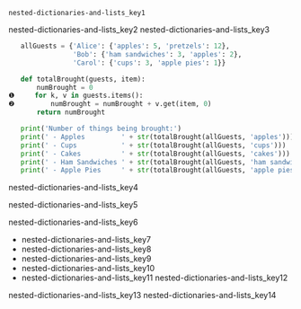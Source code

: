```ngMeta
nested-dictionaries-and-lists_key1
```

nested-dictionaries-and-lists_key2
nested-dictionaries-and-lists_key3


```python
   allGuests = {'Alice': {'apples': 5, 'pretzels': 12},
                'Bob': {'ham sandwiches': 3, 'apples': 2},
                'Carol': {'cups': 3, 'apple pies': 1}}
```
```python
   def totalBrought(guests, item):
       numBrought = 0
❶     for k, v in guests.items():
❷         numBrought = numBrought + v.get(item, 0)
       return numBrought

   print('Number of things being brought:')
   print(' - Apples         ' + str(totalBrought(allGuests, 'apples')))
   print(' - Cups           ' + str(totalBrought(allGuests, 'cups')))
   print(' - Cakes          ' + str(totalBrought(allGuests, 'cakes')))
   print(' - Ham Sandwiches ' + str(totalBrought(allGuests, 'ham sandwiches')))
   print(' - Apple Pies     ' + str(totalBrought(allGuests, 'apple pies')))
```
nested-dictionaries-and-lists_key4


nested-dictionaries-and-lists_key5



nested-dictionaries-and-lists_key6
- nested-dictionaries-and-lists_key7
- nested-dictionaries-and-lists_key8
- nested-dictionaries-and-lists_key9
- nested-dictionaries-and-lists_key10
- nested-dictionaries-and-lists_key11
nested-dictionaries-and-lists_key12


nested-dictionaries-and-lists_key13
nested-dictionaries-and-lists_key14
